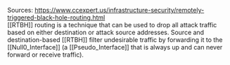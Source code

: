 Sources:
https://www.ccexpert.us/infrastructure-security/remotely-triggered-black-hole-routing.html
\
[[RTBH]] routing is a technique that can be used to drop all attack traffic based on either destination or attack source addresses. Source and destination-based [[RTBH]] filter undesirable traffic by forwarding it to the [[Null0_Interface]] (a [[Pseudo_Interface]] that is always up and can never forward or receive traffic).
